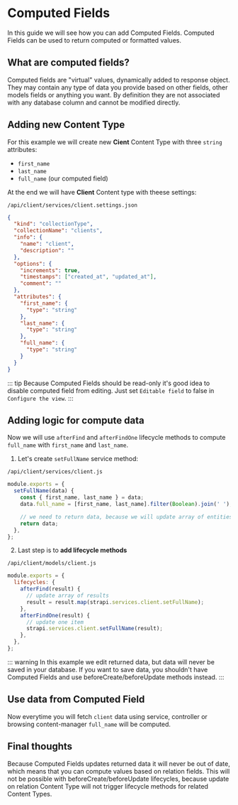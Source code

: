 # Computed Fields

In this guide we will see how you can add Computed Fields.
Computed Fields can be used to return computed or formatted values.

## What are computed fields?
Computed fields are "virtual" values, dynamically added to response object. They may contain any type of data you provide based on other fields, other models fields or anything you want.
By definition they are not associated with any database column and cannot be modified directly.

## Adding new Content Type

For this example we will create new **Cient** Content Type with three `string` attributes:

- `first_name`
- `last_name`
- `full_name` (our computed field)

At the end we will have **Client** Content type with theese settings:

`/api/client/services/client.settings.json`

```json
{
  "kind": "collectionType",
  "collectionName": "clients",
  "info": {
    "name": "client",
    "description": ""
  },
  "options": {
    "increments": true,
    "timestamps": ["created_at", "updated_at"],
    "comment": ""
  },
  "attributes": {
    "first_name": {
      "type": "string"
    },
    "last_name": {
      "type": "string"
    },
    "full_name": {
      "type": "string"
    }
  }
}
```

::: tip
Because Computed Fields should be read-only it's good idea to disable computed field from editing. Just set `Editable field` to false in `Configure the view`.
:::

## Adding logic for compute data

Now we will use `afterFind` and `afterFindOne` lifecycle methods to compute `full_name` with `first_name` and `last_name`.

1. Let's create `setFullName` service method:

`/api/client/services/client.js`

```js
module.exports = {
  setFullName(data) {
    const { first_name, last_name } = data;
    data.full_name = [first_name, last_name].filter(Boolean).join(' ');

    // we need to return data, because we will update array of entities with map
    return data;
  },
};
```

2. Last step is to **add lifecycle methods**

`/api/client/models/client.js`

```js
module.exports = {
  lifecycles: {
    afterFind(result) {
      // update array of results
      result = result.map(strapi.services.client.setFullName);
    },
    afterFindOne(result) {
      // update one item
      strapi.services.client.setFullName(result);
    },
  },
};
```

::: warning
In this example we edit returned data, but data will never be saved in your database. If you want to save data, you shouldn't have Computed Fields and use beforeCreate/beforeUpdate methods instead.
:::

## Use data from Computed Field

Now everytime you will fetch `client` data using service, controller or browsing content-manager `full_name` will be computed.

## Final thoughts

Because Computed Fields updates returned data it will never be out of date, which means that you can compute values based on relation fields. This will not be possible with beforeCreate/beforeUpdate lifecycles, because update on relation Content Type will not trigger lifecycle methods for related Content Types.
